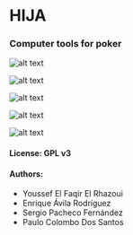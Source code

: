# HIJA
### Computer tools for poker

![alt text](https://user-images.githubusercontent.com/25131320/34265838-7750acf8-e677-11e7-9f39-42c8f498b83e.PNG)

![alt text](https://user-images.githubusercontent.com/25131320/34265859-895a0ad4-e677-11e7-91f2-7de453bf0a21.PNG)

![alt text](https://user-images.githubusercontent.com/25131320/34265872-98151c8a-e677-11e7-839b-ddbd69f701fc.PNG)

![alt text](https://user-images.githubusercontent.com/25131320/34265898-b1485cc6-e677-11e7-82bd-e938f98364bb.PNG)

![alt text](https://user-images.githubusercontent.com/25131320/34265880-a2e418e6-e677-11e7-9dd0-2090643a1a5c.PNG)

#### License: GPL v3

#### Authors:
- Youssef El Faqir El Rhazoui
- Enrique Ávila Rodríguez
- Sergio Pacheco Fernández
- Paulo Colombo Dos Santos

